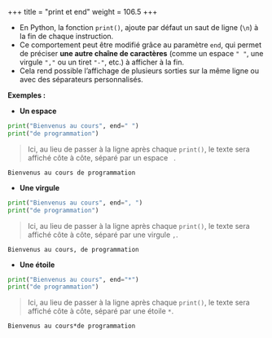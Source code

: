 +++
title = "print et end"
weight = 106.5
+++

* En Python, la fonction `print()`, ajoute par défaut un saut de ligne (`\n`) à la fin de chaque instruction. 
* Ce comportement peut être modifié grâce au paramètre `end`, qui permet de préciser **une autre chaîne de caractères** (comme un espace `" "`, une virgule `","` ou un tiret `"-"`, etc.) à afficher à la fin. 
* Cela rend possible l’affichage de plusieurs sorties sur la même ligne ou avec des séparateurs personnalisés.

**Exemples :**

* **Un espace**
```python
print("Bienvenus au cours", end=" ")
print("de programmation")
```

> Ici, au lieu de passer à la ligne après chaque `print()`, le texte sera affiché côte à côte, séparé par un espace ` `.
```
Bienvenus au cours de programmation
```

* **Une virgule**
```python
print("Bienvenus au cours", end=", ")
print("de programmation")
```

> Ici, au lieu de passer à la ligne après chaque `print()`, le texte sera affiché côte à côte, séparé par une virgule `,`.
```
Bienvenus au cours, de programmation
```

* **Une étoile**
```python
print("Bienvenus au cours", end="*")
print("de programmation")
```

> Ici, au lieu de passer à la ligne après chaque `print()`, le texte sera affiché côte à côte, séparé par une étoile `*`.
```
Bienvenus au cours*de programmation
```


